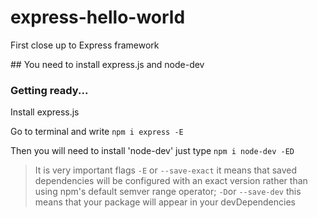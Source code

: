 # express-hello-world
First close up to Express framework

## You need to install express.js and node-dev 

### Getting ready...

Install express.js

Go to terminal and write `npm i express -E`

Then you will need to install 'node-dev' just type `npm i node-dev -ED`

> It is very important flags `-E` or `--save-exact`
> it means that saved dependencies will be configured with an
> exact version rather than using npm's default semver
> range operator; `-D`or `--save-dev` this means that 
> your package will appear in your devDependencies